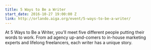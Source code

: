 ```yaml
---
title: 5 Ways to Be a Writer
start_date: 2016-10-27 19:00:00 Z
link: http://orlando.aiga.org/event/5-ways-to-be-a-writer/
---
```


At 5 Ways to Be a Writer, you'll meet five different people putting their words to work. From ad agency up-and-comers to in-house marketing experts and lifelong freelancers, each writer has a unique story.
